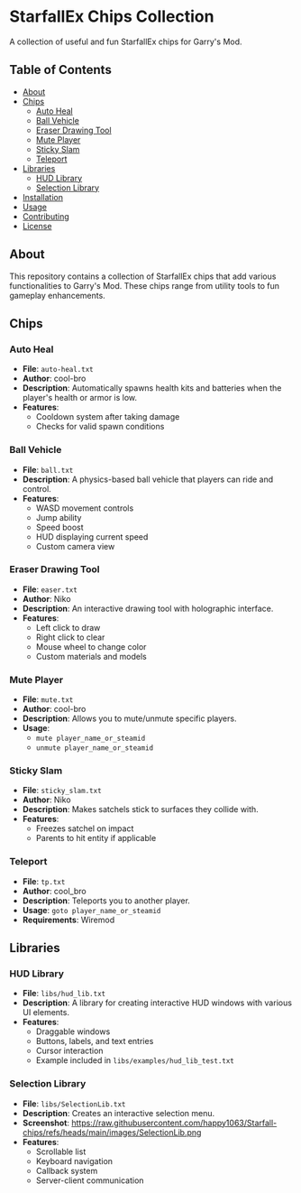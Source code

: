 # StarfallEx Chips Collection

A collection of useful and fun StarfallEx chips for Garry's Mod.

## Table of Contents
- [About](#about)
- [Chips](#chips)
  - [Auto Heal](#auto-heal)
  - [Ball Vehicle](#ball-vehicle)
  - [Eraser Drawing Tool](#eraser-drawing-tool)
  - [Mute Player](#mute-player)
  - [Sticky Slam](#sticky-slam)
  - [Teleport](#teleport)
- [Libraries](#libraries)
  - [HUD Library](#hud-library)
  - [Selection Library](#selection-library)
- [Installation](#installation)
- [Usage](#usage)
- [Contributing](#contributing)
- [License](#license)

## About

This repository contains a collection of StarfallEx chips that add various functionalities to Garry's Mod. These chips range from utility tools to fun gameplay enhancements.

## Chips

### Auto Heal
- **File**: `auto-heal.txt`
- **Author**: cool-bro
- **Description**: Automatically spawns health kits and batteries when the player's health or armor is low.
- **Features**:
  - Cooldown system after taking damage
  - Checks for valid spawn conditions

### Ball Vehicle
- **File**: `ball.txt`
- **Description**: A physics-based ball vehicle that players can ride and control.
- **Features**:
  - WASD movement controls
  - Jump ability
  - Speed boost
  - HUD displaying current speed
  - Custom camera view

### Eraser Drawing Tool
- **File**: `easer.txt`
- **Author**: Niko
- **Description**: An interactive drawing tool with holographic interface.
- **Features**:
  - Left click to draw
  - Right click to clear
  - Mouse wheel to change color
  - Custom materials and models

### Mute Player
- **File**: `mute.txt`
- **Author**: cool-bro
- **Description**: Allows you to mute/unmute specific players.
- **Usage**:
  - `mute player_name_or_steamid`
  - `unmute player_name_or_steamid`

### Sticky Slam
- **File**: `sticky_slam.txt`
- **Author**: Niko
- **Description**: Makes satchels stick to surfaces they collide with.
- **Features**:
  - Freezes satchel on impact
  - Parents to hit entity if applicable

### Teleport
- **File**: `tp.txt`
- **Author**: cool_bro
- **Description**: Teleports you to another player.
- **Usage**: `goto player_name_or_steamid`
- **Requirements**: Wiremod

## Libraries

### HUD Library
- **File**: `libs/hud_lib.txt`
- **Description**: A library for creating interactive HUD windows with various UI elements.
- **Features**:
  - Draggable windows
  - Buttons, labels, and text entries
  - Cursor interaction
  - Example included in `libs/examples/hud_lib_test.txt`

### Selection Library
- **File**: `libs/SelectionLib.txt`
- **Description**: Creates an interactive selection menu.
- **Screenshot**: https://raw.githubusercontent.com/happy1063/Starfall-chips/refs/heads/main/images/SelectionLib.png
- **Features**:
  - Scrollable list
  - Keyboard navigation
  - Callback system
  - Server-client communication
